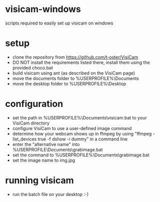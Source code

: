 # visicam-windows
scripts required to easily set up visicam on windows

# setup
- clone the repository from https://github.com/t-oster/VisiCam
- DO NOT install the requirements listed there, install them using the provided choco.bat
- build visicam using ant (as described on the VisiCam page)
- move the documents folder to %USERPROFILE%\Documents
- move the desktop folder to %USERPROFILE%\Desktop

# configuration
- set the path in %USERPROFILE%\Documents\visicam.bat to your VisiCam directory
- configure VisiCam to use a user-defined image command
- determine how your webcam shows up in ffmpeg by using "ffmpeg -list_devices true -f dshow -i dummy" in a command line
- enter the "alternative name" into %USERPROFILE\Documents\grabimage.bat
- set the command to %USERPROFILE%\Documents\grabimage.bat
- set the image name to img.jpg

# running visicam
- run the batch file on your desktop :-)
